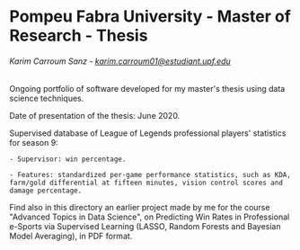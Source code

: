 # Pompeu Fabra University - Master of Research - Thesis

###### Karim Carroum Sanz - karim.carroum01@estudiant.upf.edu

Ongoing portfolio of software developed for my master's thesis using data science techniques.

Date of presentation of the thesis: June 2020.

Supervised database of League of Legends professional players' statistics for season 9:

    - Supervisor: win percentage.
    
    - Features: standardized per-game performance statistics, such as KDA, farm/gold differential at fifteen minutes, vision control scores and damage percentage.

Find also in this directory an earlier project made by me for the course "Advanced Topics in Data Science", on Predicting Win Rates in Professional e-Sports via Supervised Learning (LASSO, Random Forests and Bayesian Model Averaging), in PDF format.
